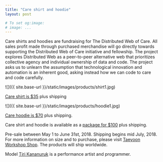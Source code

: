 ```yaml
---
title: "Care shirt and hoodie"
layout: post

# To set og:image:
# image: ...
---
```

 
 
Care shirts and hoodies are fundraising for The Distributed Web of Care. All sales profit made through purchased merchandise will go directly towards supporting the Distributed Web of Care initiative and fellowship. The project explores Distributed Web as a peer-to-peer alternative web that prioritizes collective agency and individual ownership of data and code. The project asks us to unlearn the assumption that technological innovation and automation is an inherent good, asking instead how we can code to care and code carefully.

![]({{ site.base-url }}/static/images/products/shirt1.jpg)

[Care shirt is $35](http://taeyoonchoi.com/products/shirt/) plus shipping 

![]({{ site.base-url }}/static/images/products/hoodie1.jpg)

[Care hoodie is $70](http://taeyoonchoi.com/products/hoodie/) plus shipping.

Care shirt and hoodie is available as a [package for $100](http://taeyoonchoi.com/products/care-shirt-hoodie/) plus shipping. 

Pre-sale between May 1 to June 31st, 2018. Shipping begins mid July, 2018. For more information on size and to purchase, please visit [Taeyoon Workshop Shop](http://taeyoonchoi.com/shop/). The products will ship worldwide.

Model [Tiri Kananuruk](http://xxx.tiri.xxx/) is a performance artist and programmer.